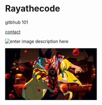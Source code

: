 # Rayathecode

gitbhub 101

[contact](https://rayathecode.github.io/contact.html)

![enter image description here](https://img.freepik.com/premium-vector/cute-qr-code-mascot-is-shooting-fire-power_152558-71482.jpg?w=2000)

![](https://github.com/rayathecode/rayathecode.github.io/blob/main/download.jpg)
